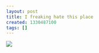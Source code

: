```yaml
---
layout: post
title: I freaking hate this place
created: 1330487100
tags: []
---
```

![](http://28.media.tumblr.com/tumblr_m1b9t945371rsr8w3o1_500.jpg)


